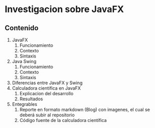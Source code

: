 # Investigacion sobre JavaFX
## Contenido
1. JavaFX
   1. Funcionamiento
   2. Contexto
   3. Sintaxis
2. Java Swing
   1. Funcionamiento
   2. Contexto
   3. Sintaxis
3. Diferencias entre JavaFX y Swing
4. Calculadora cientifica en JavaFX
   1. Explicacion del desarrollo
   2. Resultados
5. Entegrables
   1. Reporte en formato markdown (Blog) con imagenes, el cual se deberá subir al repositorio
   2. Código fuente de la calculadora científica   

